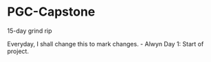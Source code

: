 # PGC-Capstone
15-day grind rip

Everyday, I shall change this to mark changes. - Alwyn
Day 1: Start of project. 
